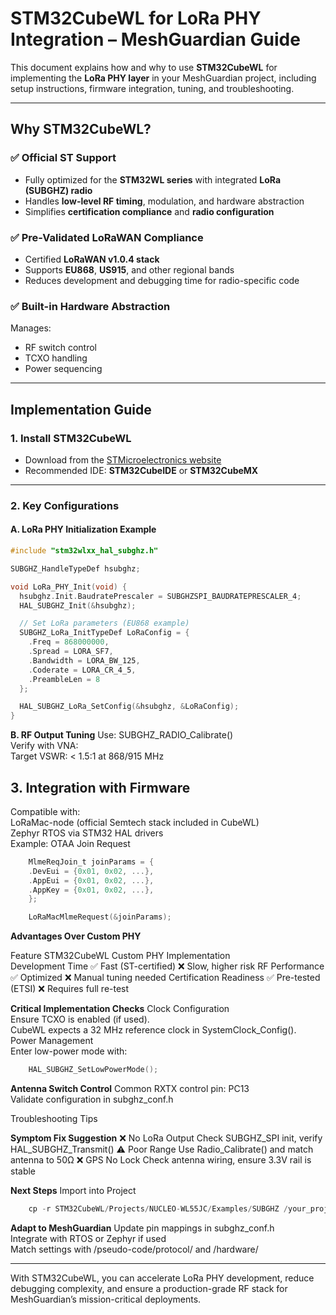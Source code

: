 # STM32CubeWL for LoRa PHY Integration – MeshGuardian Guide

This document explains how and why to use **STM32CubeWL** for implementing the **LoRa PHY layer** in your MeshGuardian project, including setup instructions, firmware integration, tuning, and troubleshooting.

---

## Why STM32CubeWL?

### ✅ Official ST Support
- Fully optimized for the **STM32WL series** with integrated **LoRa (SUBGHZ) radio**
- Handles **low-level RF timing**, modulation, and hardware abstraction
- Simplifies **certification compliance** and **radio configuration**

### ✅ Pre-Validated LoRaWAN Compliance
- Certified **LoRaWAN v1.0.4 stack**
- Supports **EU868**, **US915**, and other regional bands
- Reduces development and debugging time for radio-specific code

### ✅ Built-in Hardware Abstraction
Manages:
- RF switch control  
- TCXO handling  
- Power sequencing

---

## Implementation Guide

### 1. Install STM32CubeWL
- Download from the [STMicroelectronics website](https://www.st.com/en/embedded-software/stm32cubewl.html)
- Recommended IDE: **STM32CubeIDE** or **STM32CubeMX**

---

### 2. Key Configurations

#### A. LoRa PHY Initialization Example

```c
#include "stm32wlxx_hal_subghz.h"

SUBGHZ_HandleTypeDef hsubghz;

void LoRa_PHY_Init(void) {
  hsubghz.Init.BaudratePrescaler = SUBGHZSPI_BAUDRATEPRESCALER_4;
  HAL_SUBGHZ_Init(&hsubghz);

  // Set LoRa parameters (EU868 example)
  SUBGHZ_LoRa_InitTypeDef LoRaConfig = {
    .Freq = 868000000,
    .Spread = LORA_SF7,
    .Bandwidth = LORA_BW_125,
    .Coderate = LORA_CR_4_5,
    .PreambleLen = 8
  };

  HAL_SUBGHZ_LoRa_SetConfig(&hsubghz, &LoRaConfig);
}
```

**B. RF Output Tuning**
Use: SUBGHZ_RADIO_Calibrate()  
Verify with VNA:  
Target VSWR: < 1.5:1 at 868/915 MHz

## 3. Integration with Firmware
Compatible with:  
LoRaMac-node (official Semtech stack included in CubeWL)  
Zephyr RTOS via STM32 HAL drivers  
Example: OTAA Join Request 
```c
    MlmeReqJoin_t joinParams = {
    .DevEui = {0x01, 0x02, ...},
    .AppEui = {0x01, 0x02, ...},
    .AppKey = {0x01, 0x02, ...},
    };

    LoRaMacMlmeRequest(&joinParams);
```

**Advantages Over Custom PHY** 

Feature	STM32CubeWL	Custom PHY Implementation  
Development Time	✅ Fast (ST-certified)	❌ Slow, higher risk
RF Performance	✅ Optimized	❌ Manual tuning needed
Certification Readiness	✅ Pre-tested (ETSI)	❌ Requires full re-test

**Critical Implementation Checks**
Clock Configuration  
Ensure TCXO is enabled (if used).  
CubeWL expects a 32 MHz reference clock in SystemClock_Config().  
Power Management  
Enter low-power mode with:  
```c
    HAL_SUBGHZ_SetLowPowerMode();
```

**Antenna Switch Control**
Common RXTX control pin: PC13  
Validate configuration in subghz_conf.h  

Troubleshooting Tips

**Symptom Fix Suggestion**
❌ No LoRa Output	Check SUBGHZ_SPI init, verify HAL_SUBGHZ_Transmit()
⚠️ Poor Range	Use Radio_Calibrate() and match antenna to 50Ω
❌ GPS No Lock	Check antenna wiring, ensure 3.3V rail is stable

**Next Steps**
Import into Project
```c
    cp -r STM32CubeWL/Projects/NUCLEO-WL55JC/Examples/SUBGHZ /your_project
```

**Adapt to MeshGuardian**
Update pin mappings in subghz_conf.h  
Integrate with RTOS or Zephyr if used  
Match settings with /pseudo-code/protocol/ and /hardware/  

---

With STM32CubeWL, you can accelerate LoRa PHY development, reduce debugging complexity, and ensure a production-grade RF stack for MeshGuardian’s mission-critical deployments.




